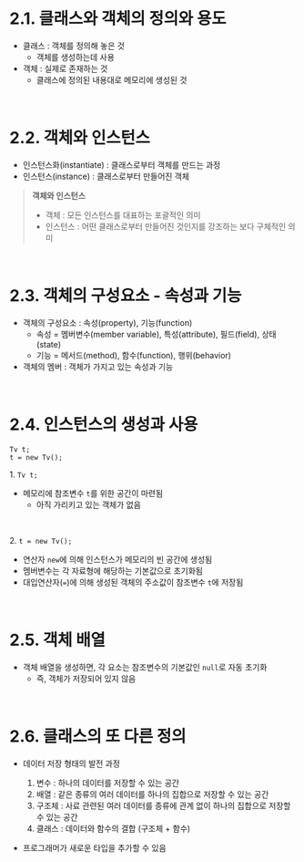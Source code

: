 # 2.1. 클래스와 객체의 정의와 용도

-   클래스 : 객체를 정의해 놓은 것
    -   객체를 생성하는데 사용
-   객체 : 실제로 존재하는 것
    -   클래스에 정의된 내용대로 메모리에 생성된 것

<br>

# 2.2. 객체와 인스턴스

-   인스턴스화(instantiate) : 클래스로부터 객체를 만드는 과정
-   인스턴스(instance) : 클래스로부터 만들어진 객체


> **객체와 인스턴스**
>
> -   객체 : 모든 인스턴스를 대표하는 포괄적인 의미
> -   인스턴스 : 어떤 클래스로부터 만들어진 것인지를 강조하는 보다 구체적인 의미

<br>

# 2.3. 객체의 구성요소 - 속성과 기능

-   객체의 구성요소 : 속성(property), 기능(function)
    -   속성 = 멤버변수(member variable), 특성(attribute), 필드(field), 상태(state)
    -   기능 = 메서드(method), 함수(function), 행위(behavior)
-   객체의 멤버 : 객체가 가지고 있는 속성과 기능

<br>

# 2.4. 인스턴스의 생성과 사용

```
Tv t;
t = new Tv();
```

1\. `Tv t;`

-   메모리에 참조변수 `t`를 위한 공간이 마련됨
    -   아직 가리키고 있는 객체가 없음

<br>

2\. `t = new Tv();`

-   연산자 `new`에 의해 인스턴스가 메모리의 빈 공간에 생성됨
-   멤버변수는 각 자료형에 해당하는 기본값으로 초기화됨
-   대입연산자(`=`)에 의해 생성된 객체의 주소값이 참조변수 `t`에 저장됨

<br>

# 2.5. 객체 배열

-   객체 배열을 생성하면, 각 요소는 참조변수의 기본값인 `null`로 자동 초기화
    -   즉, 객체가 저장되어 있지 않음

<br>

# 2.6. 클래스의 또 다른 정의

-   데이터 저장 형태의 발전 과정
    1.  변수 : 하나의 데이터를 저장할 수 있는 공간
    2.  배열 : 같은 종류의 여러 데이터를 하나의 집합으로 저장할 수 있는 공간
    3.  구조체 : 사료 관련된 여러 데이터를 종류에 관계 없이 하나의 집합으로 저장할 수 있는 공간
    4.  클래스 : 데이터와 함수의 결합 (구조체 + 함수)

-   프로그래머가 새로운 타입을 추가할 수 있음

<br>
